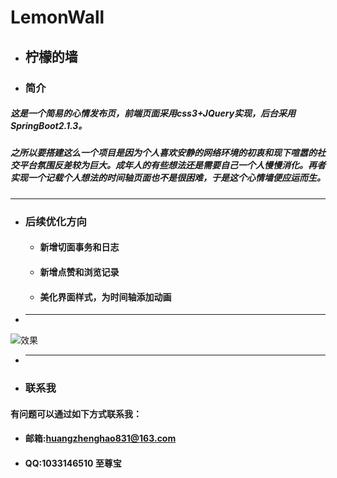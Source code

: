 # LemonWall
* ## 柠檬的墙
* ### 简介
##### 这是一个简易的心情发布页，前端页面采用css3+JQuery实现，后台采用SpringBoot2.1.3。
##### 之所以要搭建这么一个项目是因为个人喜欢安静的网络环境的初衷和现下喧嚣的社交平台氛围反差较为巨大。成年人的有些想法还是需要自己一个人慢慢消化。再者实现一个记载个人想法的时间轴页面也不是很困难，于是这个心情墙便应运而生。
***
* ### 后续优化方向
   * #### 新增切面事务和日志
   * #### 新增点赞和浏览记录
   * #### 美化界面样式，为时间轴添加动画
* ---
![效果](http://qiniu.lemonhuang.com/123.png "柠檬的墙")
* ---
* ### 联系我
 #### 有问题可以通过如下方式联系我：
   * #### 邮箱:huangzhenghao831@163.com
   * #### QQ:1033146510 至尊宝
    

